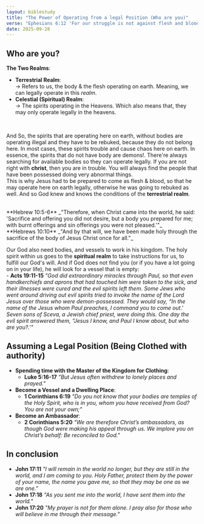 ```yaml
---
layout: biblestudy
title: "The Power of Operating from a legal Position (Who are you)"
verse: "Ephesians 6:12 'For our struggle is not against flesh and blood, but against the rulers, against the authorities, against the powers of this dark world and against the spiritual forces of evil in the heavenly realms.'"
date: 2025-09-28
---
```


## Who are you?<br>
**The Two Realms**:
- **Terrestrial Realm**: <br>
    -> Refers to us, the body & the flesh operating on earth. Meaning, we can legally operate in this *realm*.
- **Celestial (Spiritual) Realm**: <br>
    -> The spirits operating in the Heavens. Which also means that, they may only operate legally in the heavens.
<br>

And So, the spirits that are operating here on earth, without bodies are operating illegal and they have to be rebuked, because they do not belong here. In most cases, these spirits trouble and cause chaos here on earth. In essence, the spirits that do not have body are demons!. There're always searching for available bodies so they can operate legally. If you are not right with **christ**, then you are in trouble. You will always find the people that have been possessed doing very abnormal things.
<br>
This is why Jesus had to be prepared to come as flesh & blood, so that he may operate here on earth legally, otherwise he was going to rebuked as well. And so God knew and knows the conditions of the **terrestrial realm**. 

<br>
**Hebrew 10:5-6** _"Therefore, when Christ came into the world, he said: 'Sacrifice and offering you did not desire, but a body you prepared for me; with burnt offerings and sin offerings you were not pleased.'"_<br>
**Hebrews 10:10** _"And by that will, we have been made holy through the sacrifice of the body of Jesus Christ once for all."_
<br>

Our God also need bodies, and vessels to work in his kingdom. The holy spirit within us goes to the **spiritual realm** to take instructions for us, to fulfill our God's will. And if God does not find you (or if you have a lot going on in your life), he will look for a vessel that is empty:<br>
    - **Acts 19:11-15** _"God did extraordinary miracles through Paul, so that even handkerchiefs and aprons that had touched him were taken to the sick, and their illnesses were cured and the evil spirits left them. Some Jews who went around driving out evil spirits tried to invoke the name of the Lord Jesus over those who were demon-possessed. They would say, “In the name of the Jesus whom Paul preaches, I command you to come out.' Seven sons of Sceva, a Jewish chief priest, were doing this. One day the evil spirit answered them, “Jesus I know, and Paul I know about, but who are you?.'"_<br>

## Assuming a Legal Position (Being Clothed with authority)
- **Spending time with the Master of the Kingdom for Clothing**:
    - **Luke 5:16-17** _"But Jesus often withdrew to lonely places and prayed."_
- **Become a Vessel and a Dwelling Place**:
    - **1 Corinthians 6:19** _"Do you not know that your bodies are temples of the Holy Spirit, who is in you, whom you have received from God? You are not your own;"_
- **Become an Ambassador**:
    - **2 Corinthians 5:20** _"We are therefore Christ’s ambassadors, as though God were making his appeal through us. We implore you on Christ’s behalf: Be reconciled to God."_

## In conclusion
- **John 17:11** _"I will remain in the world no longer, but they are still in the world, and I am coming to you. Holy Father, protect them by the power of your name, the name you gave me, so that they may be one as we are one."_
- **John 17:18** _"As you sent me into the world, I have sent them into the world."_
- **John 17:20** _"My prayer is not for them alone. I pray also for those who will believe in me through their message."_
